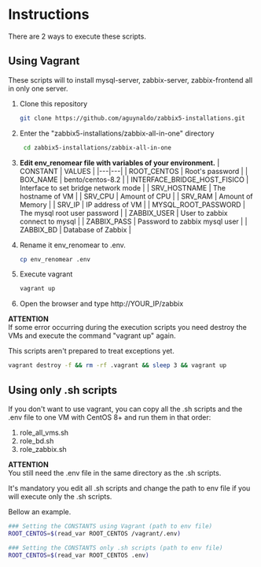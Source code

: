 # Instructions

There are 2 ways to execute these scripts.

## Using Vagrant

These scripts will to install mysql-server, zabbix-server, zabbix-frontend all in only one server.

1. Clone this repository

    ```bash  
    git clone https://github.com/aguynaldo/zabbix5-installations.git
    ```

2. Enter the "zabbix5-installations/zabbix-all-in-one" directory

   ```bash  
    cd zabbix5-installations/zabbix-all-in-one
    ```

3. **Edit env_renomear file with variables of your environment.**
    | CONSTANT | VALUES  |
    |---|---|
    | ROOT_CENTOS | Root's password   |
    | BOX_NAME | bento/centos-8.2 |
    | INTERFACE_BRIDGE_HOST_FISICO | Interface to set bridge network mode   |
    | SRV_HOSTNAME | The hostname of VM  |
    | SRV_CPU | Amount of CPU   |
    | SRV_RAM | Amount of Memory |
    | SRV_IP  | IP address of VM  |
    | MYSQL_ROOT_PASSWORD | The mysql root user password  |
    | ZABBIX_USER | User to zabbix connect to mysql   |
    | ZABBIX_PASS | Password to zabbix mysql user  |
    | ZABBIX_BD | Database of Zabbix   |

4. Rename it env_renomear to .env.

    ```bash  
    cp env_renomear .env
    ```

5. Execute vagrant

    ```bash  
    vagrant up
    ```

6. Open the browser and type http://YOUR_IP/zabbix

**ATTENTION**  
If some error occurring during the execution scripts you need destroy the VMs and execute the command "vagrant up" again.

This scripts aren't prepared to treat exceptions yet.

```bash
vagrant destroy -f && rm -rf .vagrant && sleep 3 && vagrant up
```

## Using only .sh scripts

If you don't want to use vagrant, you can copy all the .sh scripts and the .env file to one VM with CentOS 8+ and run them in that order:

1. role_all_vms.sh
2. role_bd.sh
3. role_zabbix.sh

**ATTENTION**  
You still need the .env file in the same directory as the .sh scripts.

It's mandatory you edit all .sh scripts and change the path to env file if you will execute only the .sh scripts.

Bellow an example.

```bash
### Setting the CONSTANTS using Vagrant (path to env file)
ROOT_CENTOS=$(read_var ROOT_CENTOS /vagrant/.env)
```

```bash
### Setting the CONSTANTS only .sh scripts (path to env file)
ROOT_CENTOS=$(read_var ROOT_CENTOS .env)
```

